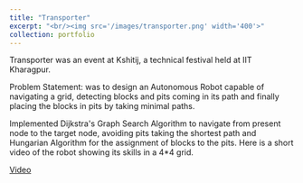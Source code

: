 ```yaml
---
title: "Transporter"
excerpt: "<br/><img src='/images/transporter.png' width='400'>"
collection: portfolio
---
```


Transporter was an event at Kshitij, a technical festival held at IIT Kharagpur.

Problem Statement: was to design an Autonomous Robot capable of navigating a grid, detecting blocks and pits coming in its path and finally placing the blocks in pits by taking minimal paths.

Implemented Dijkstra's Graph Search Algorithm to navigate from present node to the target node, avoiding pits taking the shortest path and Hungarian Algorithm for the assignment of blocks to the pits. Here is a short video of the robot showing its skills in a 4*4 grid.

[Video](https://www.youtube.com/watch?v=prgx9VOacDw)
